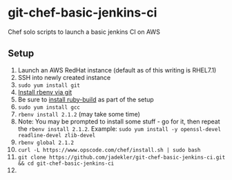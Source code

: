 # git-chef-basic-jenkins-ci
Chef solo scripts to launch a basic jenkins CI on AWS

## Setup

1. Launch an AWS RedHat instance (default as of this writing is RHEL7.1)
1. SSH into newly created instance
1. `sudo yum install git`
1. [Install rbenv via git](https://github.com/sstephenson/rbenv#basic-github-checkout)
  1. Be sure to [install ruby-build](https://github.com/sstephenson/ruby-build#readme) as part of the setup
1. `sudo yum install gcc`
1. `rbenv install 2.1.2` (may take some time)
  1. Note: You may be prompted to install some stuff - go for it, then repeat the `rbenv install 2.1.2`. Example: `sudo yum install -y openssl-devel readline-devel zlib-devel`
1. `rbenv global 2.1.2`
1. `curl -L https://www.opscode.com/chef/install.sh | sudo bash`
1. `git clone https://github.com/jadekler/git-chef-basic-jenkins-ci.git && cd git-chef-basic-jenkins-ci`
1. 
